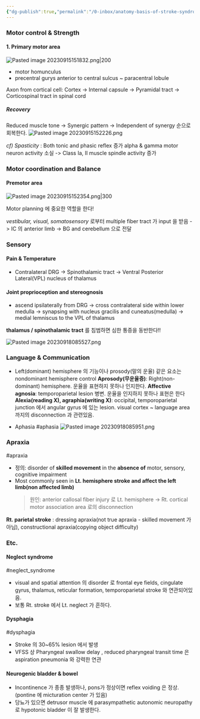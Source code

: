 ```yaml
---
{"dg-publish":true,"permalink":"/0-inbox/anatomy-basis-of-stroke-syndromes/","tags":["#stroke","#anatomy","gardenEntry"]}
---
```


### Motor control & Strength

#### 1. Primary motor area

![Pasted image 20230915151832.png|200](/img/user/Image%20files/Pasted%20image%2020230915151832.png)
- motor homunculus
- precentral gurys anterior to central sulcus ~ paracentral lobule 

Axon from cortical cell: Cortex -> Internal capsule -> Pyramidal tract -> Corticospinal tract in spinal cord

##### Recovery
Reduced muscle tone -> Synergic pattern -> Independent of synergy 순으로 회복한다.
![Pasted image 20230915152226.png](/img/user/Image%20files/Pasted%20image%2020230915152226.png)

*cf) Spasticity* : Both tonic and phasic reflex 증가
alpha & gamma motor neuron activity 소실 -> Class Ia, II muscle spindle activity 증가 
### Motor coordination and Balance

#### Premotor area

![Pasted image 20230915152354.png|300](/img/user/Image%20files/Pasted%20image%2020230915152354.png)

Motor planning 에 중요한 역할을 한다!

*vestibular, visual, somatosensory* 로부터 multiple fiber tract 가 input 을 받음 -> IC 의 anterior limb -> BG and cerebellum 으로 전달

### Sensory
#### Pain & Temperature
- Contralateral DRG -> Spinothalamic tract -> Ventral Posterior Lateral(VPL) nucleus of thalamus
#### Joint proprioception and stereognosis
- ascend ipsilaterally from DRG -> cross contralateral side within lower medulla -> synapsing with nucleus gracilis and cuneatus(medulla) -> medial lemniscus to the VPL of thalamus 

**thalamus / spinothalamic tract** 를 침범하면 심한 통증을 동반한다!!

![Pasted image 20230918085527.png](/img/user/Image%20files/Pasted%20image%2020230918085527.png)
### Language & Communication
- Left(dominant) hemisphere 의 기능이나 prosody(말의 운율) 같은 요소는 nondominant hemisphere control
**Aprosody(무운율증)**: Right(non-dominant) hemisphere. 운율을 표현하지 못하나 인지한다.
**Affective agnosia**: temporoparietal lesion 병변. 운율을 인지하지 못하나 표현은 한다
**Alexia(reading X), agraphia(writing X)**: occipital, temporoparietal junction 에서 angular gyrus 에 있는 lesion. visual cortex ~ language area 까지의 disconnection 과 관련있음.

- Aphasia #aphasia
![Pasted image 20230918085951.png](/img/user/Image%20files/Pasted%20image%2020230918085951.png)
### Apraxia
#apraxia
- 정의: disorder of **skilled movement** in the **absence of** motor, sensory, cognitive impairment
- Most commonly seen in **Lt. hemisphere stroke and affect the left limb(non affected limb)**
	> 원인: anterior callosal fiber injury 로 Lt. hemisphere -> Rt. cortical motor association area 로의 disconnection

**Rt. parietal stroke** : dressing apraxia(not true apraxia - skilled movement 가 아님), constructional apraxia(copying object difficulty)


### Etc.
#### Neglect syndrome
#neglect_syndrome
- visual and spatial attention 의 disorder 로 frontal eye fields, cingulate gyrus, thalamus, reticular formation, temporoparietal stroke 와 연관되어있음. 
- 보통 Rt. stroke 에서 Lt. neglect 가 흔하다.

#### Dysphagia
#dysphagia 
- Stroke 의 30~65% lesion 에서 발생
- VFSS 상 Pharyngeal swallow delay , reduced pharyngeal transit time 은 aspiration pneumonia 와 강력한 연관

#### Neurogenic bladder & bowel
- Incontinence 가 종종 발생하나, pons가 정상이면 reflex voiding 은 정상. (pontine 에 micturation center 가 있음)
- 당뇨가 있으면 detrusor muscle 에 parasympathetic autonomic neuropathy 로 hypotonic bladder 이 잘 발생한다.


